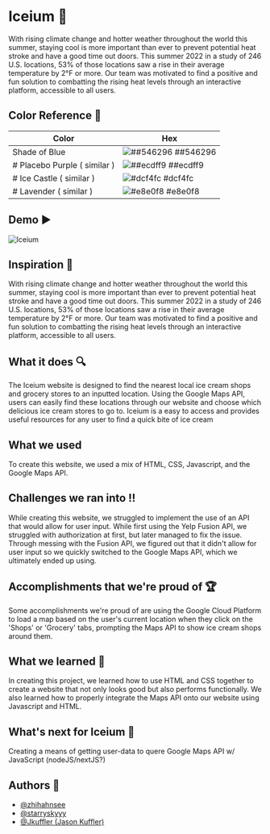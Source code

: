 ﻿# Iceium :ice_cream:
With rising climate change and hotter weather throughout the world this summer, staying cool is more important than ever to prevent potential heat stroke and have a good time out doors. This summer 2022 in a study of 246 U.S. locations, 53% of those locations saw a rise in their average temperature by 2°F or more. Our team was motivated to find a positive and fun solution to combatting the rising heat levels through an interactive platform, accessible to all users.

## Color Reference 	:art:

  

|Color|Hex  |
|--|--|
|Shade of Blue  | ![##546296](https://cdn.discordapp.com/attachments/315879205818597377/990614254493261874/Screenshot_2.jpg) ##546296 |
|# Placebo Purple  ( similar )  | ![##ecdff9](https://cdn.discordapp.com/attachments/315879205818597377/990614254698778664/Screenshot_4.jpg) ##ecdff9 |
|# Ice Castle  ( similar )  | ![#dcf4fc ](https://cdn.discordapp.com/attachments/315879205818597377/990614255248220231/Screenshot_6.jpg) #dcf4fc |
|# Lavender  ( similar )  | ![#e8e0f8](https://cdn.discordapp.com/attachments/315879205818597377/990614255248220231/Screenshot_6.jpg) #e8e0f8 |
## Demo :arrow_forward:
![Iceium](demo/demo.gif)


## Inspiration 	:star2:

With rising climate change and hotter weather throughout the world this summer, staying cool is more important than ever to prevent potential heat stroke and have a good time out doors. This summer 2022 in a study of 246 U.S. locations, 53% of those locations saw a rise in their average temperature by 2°F or more. Our team was motivated to find a positive and fun solution to combatting the rising heat levels through an interactive platform, accessible to all users.

## What it does :mag:
The Iceium website is designed to find the nearest local ice cream shops and grocery stores to an inputted location. Using the Google Maps API, users can easily find these locations through our website and choose which delicious ice cream stores to go to. Iceium is a easy to access and provides useful resources for any user to find a quick bite of ice cream
## What we used
To create this website, we used a mix of HTML, CSS, Javascript, and the Google Maps API.

## Challenges we ran into :bangbang:
While creating this website, we struggled to implement the use of an API that would allow for user input. While first using the Yelp Fusion API, we struggled with authorization at first, but later managed to fix the issue. Through messing with the Fusion API, we figured out that it didn't allow for user input so we quickly switched to the Google Maps API, which we ultimately ended up using. 
## Accomplishments that we're proud of :trophy:
Some accomplishments we're proud of are using the Google Cloud Platform to load a map based on the user's current location when they click on the 'Shops' or 'Grocery' tabs, prompting the Maps API to show ice cream shops around them. 
## What we learned :book:
In creating this project, we learned how to use HTML and CSS together to create a website that not only looks good but also performs functionally. We also learned how to properly integrate the Maps API onto our website using Javascript and HTML.
## What's next for Iceium :shaved_ice:
Creating a means of getting user-data to quere Google Maps API w/ JavaScript (nodeJS/nextJS?)
## Authors :sparkling_heart:

- [@zhihahnsee](https://github.com/zhihahnsee)
- [@starryskyyy](https://github.com/starryskyyy) 
- [@Jkuffler (Jason Kuffler)](https://github.com/Jkuffler)


